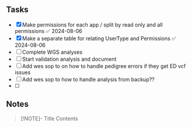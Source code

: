 ## Tasks
- [x] Make permissions for each app / split by read only and all permissions ✅ 2024-08-06
- [x] Make a separate table for relating UserType and Permissions ✅ 2024-08-06
- [ ] Complete WGS analyses
- [ ] Start validation analysis and document
- [ ] Add wes sop to on how to handle pedigree errors if they get ED vcf issues
- [ ] Add wes sop to how to handle analysis from backup??
- [ ] 


## Notes

> [!NOTE]- Title
> Contents

